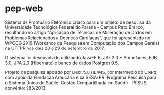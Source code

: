 # pep-web

Sistema de Prontuário Eletrônico criado para um projeto de pesquisa da Universidade Tecnológica Federal do Paraná - Campus Pato Branco, resultando no artigo "Aplicação de Técnicas de Mineração de Dados em Problemas Relacionados a Doenças Cardíacas", que foi
apresentado no WPCCG 2016 (Workshop de Pesquisa em Computação dos Campos Gerais) na UTFPR nos dias 28 e 29 de setembro de 2017.

O sistema foi desenvolvido utilizando JavaEE 6: JSF 2.0 + Primefaces, EJB 3.0, JPA 2.0 (Hibernate) e banco de dados Postgres 9.5.

Projeto de pesquisa apoiado por Decit/SCTIE/MS, por intermédio do CNPq, com apoio da Fundação Araucária e da SESA-PR. Programa Pesquisa para o Sistema Único de Saúde: Gestão Compartilhada em Saúde - PPSUS, convênio: 983/2013.

